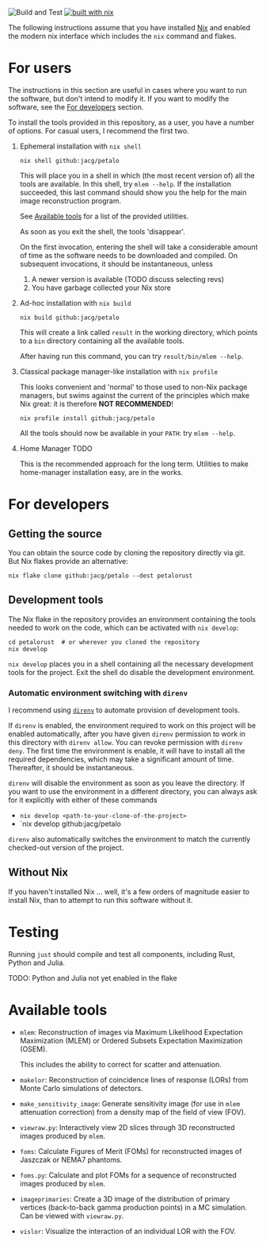 ![Build and Test](https://github.com/jacg/petalo/workflows/Build%20and%20Test/badge.svg)
[![built with nix](https://builtwithnix.org/badge.svg)](https://builtwithnix.org)

The following instructions assume that you have installed
[Nix](https://nixos.org/) and enabled the modern nix interface which includes
the `nix` command and flakes.

# For users

The instructions in this section are useful in cases where you want to run the
software, but don't intend to modify it. If you want to modify the software, see
the [For developers](#for-developers) section.

To install the tools provided in this repository, as a user, you have a number
of options. For casual users, I recommend the first two.

1. Ephemeral installation with `nix shell`

   ```shell
   nix shell github:jacg/petalo
   ```

   This will place you in a shell in which (the most recent version of) all the
   tools are available. In this shell, try `mlem --help`. If the installation
   succeeded, this last command should show you the help for the main image
   reconstruction program.

   See [Available tools](#available-tools) for a list of the provided utilities.

   As soon as you exit the shell, the tools 'disappear'.

   On the first invocation, entering the shell will take a considerable amount
   of time as the software needs to be downloaded and compiled. On subsequent
   invocations, it should be instantaneous, unless

   1. A newer version is available (TODO discuss selecting revs)
   2. You have garbage collected your Nix store

2. Ad-hoc installation with `nix build`

   ```shell
   nix build github:jacg/petalo
   ```

   This will create a link called `result` in the working directory, which
   points to a `bin` directory containing all the available tools.

   After having run this command, you can try `result/bin/mlem --help`.

3. Classical package manager-like installation with `nix profile`

   This looks convenient and 'normal' to those used to non-Nix package managers,
   but swims against the current of the principles which make Nix great: it is
   therefore **NOT RECOMMENDED**!

   ```shell
   nix profile install github:jacg/petalo
   ```

   All the tools should now be available in your `PATH`: try `mlem --help`.

4. Home Manager TODO

   This is the recommended approach for the long term. Utilities to make
   home-manager installation easy, are in the works.

# For developers

## Getting the source

You can obtain the source code by cloning the repository directly via git. But
Nix flakes provide an alternative:

``` shell
nix flake clone github:jacg/petalo --dest petalorust
```

## Development tools

The Nix flake in the repository provides an environment containing the tools
needed to work on the code, which can be activated with `nix develop`:

``` shell
cd petalorust  # or wherever you cloned the repository
nix develop
```
`nix develop` places you in a shell containing all the necessary development
tools for the project. Exit the shell do disable the development environment.

### Automatic environment switching with `direnv`

I recommend using [`direnv`](https://direnv.net/) to automate provision of
development tools.

If `direnv` is enabled, the environment required to work on this project will be
enabled automatically, after you have given `direnv` permission to work in this
directory with `direnv allow`. You can revoke permission with `direnv deny`. The
first time the environment is enable, it will have to install all the required
dependencies, which may take a significant amount of time. Thereafter, it should
be instantaneous.

`direnv` will disable the environment as soon as you leave the directory. If you
want to use the environment in a different directory, you can always ask for it
explicitly with either of these commands

+ `nix develop <path-to-your-clone-of-the-project>`
+ `nix develop github:jacg/petalo

`direnv` also automatically switches the environment to match the currently
checked-out version of the project.

## Without Nix

If you haven't installed Nix ... well, it's a few orders of magnitude easier to
install Nix, than to attempt to run this software without it.

# Testing

Running `just` should compile and test all components, including Rust, Python and Julia.

TODO: Python and Julia not yet enabled in the flake

# Available tools

   + `mlem`: Reconstruction of images via Maximum Likelihood Expectation
     Maximization (MLEM) or Ordered Subsets Expectation Maximization (OSEM).

     This includes the ability to correct for scatter and attenuation.

   + `makelor`: Reconstruction of coincidence lines of response (LORs) from
     Monte Carlo simulations of detectors.

   + `make_sensitivity_image`: Generate sensitivity image (for use in `mlem`
     attenuation correction) from a density map of the field of view (FOV).

   + `viewraw.py`: Interactively view 2D slices through 3D reconstructed images
     produced by `mlem`.

   + `foms`: Calculate Figures of Merit (FOMs) for reconstructed images of
     Jaszczak or NEMA7 phantoms.

   + `foms.py`: Calculate and plot FOMs for a sequence of reconstructed images
     produced by `mlem`.

   + `imageprimaries`: Create a 3D image of the distribution of primary vertices
     (back-to-back gamma production points) in a MC simulation. Can be viewed
     with `viewraw.py`.

   + `vislor`: Visualize the interaction of an individual LOR with the FOV.
